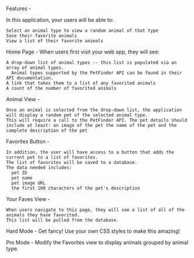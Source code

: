 Features -

  In this application, your users will be able to:

    Select an animal type to view a random animal of that type
    Save their favorite animals
    View a list of their favorite animals

  Home Page - When users first visit your web app, they will see:

    A drop-down list of animal types -- this list is populated via an array of animal types.
      Animal types supported by the PetFinder API can be found in their API documentation.
    A link that takes them to a list of any favorited animals
    A count of the number of favorited animals

  Animal View -

    Once an animal is selected from the drop-down list, the application will display a random pet of the selected animal type.
    This will require a call to the PetFinder API. The pet details should include at least: an image of the pet the name of the pet and the complete description of the pet

  Favorites Button -

    In addition, the user will have access to a button that adds the current pet to a list of favorites.
    The list of favorites will be saved to a database.
    The data needed includes:
      pet ID
      pet name
      pet image URL
      the first 100 characters of the pet's description

  Your Faves View -

    When users navigate to this page, they will see a list of all of the animals they have favorited.
    This list will be pulled from the database.

Hard Mode -
  Get fancy! Use your own CSS styles to make this amazing!

Pro Mode -
  Modify the Favorites view to display animals grouped by animal type.
